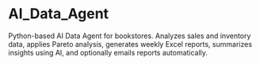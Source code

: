 # AI_Data_Agent
Python-based AI Data Agent for bookstores.  Analyzes sales and inventory data, applies Pareto analysis, generates weekly Excel reports, summarizes insights using AI, and optionally emails reports automatically.
